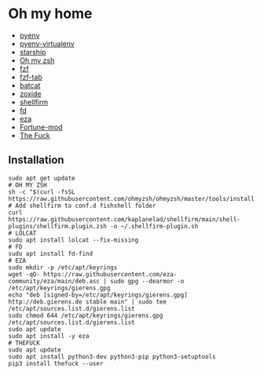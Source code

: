 # Oh my home

- [pyenv](https://github.com/pyenv/pyenv)
- [pyenv-virtualenv](https://github.com/pyenv/pyenv-virtualenv)
- [starship](https://starship.rs/)
- [Oh my zsh](https://ohmyz.sh/#install)
- [fzf](https://github.com/junegunn/fzf)
- [fzf-tab](https://github.com/Aloxaf/fzf-tab)
- [batcat](https://github.com/sharkdp/bat)
- [zoxide](https://github.com/ajeetdsouza/zoxide)
- [shellfirm](https://github.com/kaplanelad/shellfirm)
- [fd](https://github.com/sharkdp/fd)
- [eza](https://eza.rocks/)
- [Fortune-mod](https://github.com/shlomif/fortune-mod)
- [The Fuck](https://github.com/nvbn/thefuck)

## Installation
```shell
sudo apt get update
# OH MY ZSH
sh -c "$(curl -fsSL https://raw.githubusercontent.com/ohmyzsh/ohmyzsh/master/tools/install.sh)"
# Add shellfirm to conf.d fishshell folder
curl https://raw.githubusercontent.com/kaplanelad/shellfirm/main/shell-plugins/shellfirm.plugin.zsh -o ~/.shellfirm-plugin.sh
# LOLCAT
sudo apt install lolcat --fix-missing
# FD
sudo apt install fd-find
# EZA
sudo mkdir -p /etc/apt/keyrings
wget -qO- https://raw.githubusercontent.com/eza-community/eza/main/deb.asc | sudo gpg --dearmor -o /etc/apt/keyrings/gierens.gpg
echo "deb [signed-by=/etc/apt/keyrings/gierens.gpg] http://deb.gierens.de stable main" | sudo tee /etc/apt/sources.list.d/gierens.list
sudo chmod 644 /etc/apt/keyrings/gierens.gpg /etc/apt/sources.list.d/gierens.list
sudo apt update
sudo apt install -y eza
# THEFUCK
sudo apt update
sudo apt install python3-dev python3-pip python3-setuptools
pip3 install thefuck --user
```

